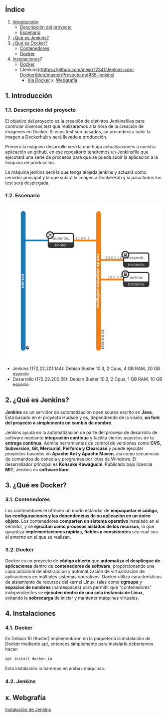 ## Índice

1. [Introducción](https://github.com/alexrr12341/Jenkins-con-Docker/blob/master/Proyecto.md#1-introducción)
   - [Descripción del proyecto](https://github.com/alexrr12341/Jenkins-con-Docker/blob/master/Proyecto.md#11-descripci%C3%B3n-del-proyecto)
   - [Escenario](https://github.com/alexrr12341/Jenkins-con-Docker/blob/master/Proyecto.md#12-escenario)
2. [¿Qué es Jenkins?](https://github.com/alexrr12341/Jenkins-con-Docker/blob/master/Proyecto.md#2-qu%C3%A9-es-jenkins)
3. [¿Qué es Docker?](https://github.com/alexrr12341/Jenkins-con-Docker/blob/master/Proyecto.md#3-qu%C3%A9-es-docker)
   - [Contenedores](https://github.com/alexrr12341/Jenkins-con-Docker/blob/master/Proyecto.md#31-contenedores)
   - [Docker](https://github.com/alexrr12341/Jenkins-con-Docker/blob/master/Proyecto.md#32-docker)
4. [Instalaciones](https://github.com/alexrr12341/Jenkins-con-Docker/blob/master/Proyecto.md#33-instalaciones)7
   - [Docker](https://github.com/alexrr12341/Jenkins-con-Docker/blob/master/Proyecto.md#32-docker)
   - [Jenkins]((https://github.com/alexrr12341/Jenkins-con-Docker/blob/master/Proyecto.md#35-jenkins)
      - [Via Docker](https://github.com/alexrr12341/Jenkins-con-Docker/blob/master/Proyecto.md#32-docker)
x. [Webgrafía]()
## 1. Introducción

### 1.1. Descripción del proyecto

El objetivo del proyecto es la creación de distintos Jenkinsfiles para controlar diversos test que realizaremos a la hora de la creación de imagenes en Docker.
Si esos test son pasados, se procederá a subir la imagen a Dockerhub y será llevado a producción.

Primero la máquina desarrollo será la que haga actualizaciones a nuestra aplicación en github, en ese repositorio tendremos un Jenkinsfile que ejecutará una serie de procesos para que se pueda subir la aplicación a la máquina de producción.

La máquina jenkins será la que tenga alojada jenkins y actuará como servidor principal y la que subirá la imagen a DockerHub y si pasa todos los test será desplegada.

### 1.2. Escenario

![](./escenario.png)

* Jenkins (172.22.201.144): Debian Buster 10.3, 2 Cpus, 4 GB RAM, 20 GB espacio
* Desarrollo (172.22.200.55): Debian Buster 10.3, 2 Cpus, 1 GB RAM, 10 GB espacio

## 2. ¿Qué es Jenkins?
**Jenkins** es un servidor de automatización open source escrito en **Java**. Está basado en el proyecto Hudson y es, dependiendo de la visión, **un fork del proyecto o simplemente un cambio de nombre.**

Jenkins ayuda en la automatización de parte del proceso de desarrollo de software mediante **integración continua** y facilita ciertos aspectos de la **entrega continua**. Admite herramientas de control de versiones como **CVS, Subversion, Git, Mercurial, Perforce y Clearcase** y puede ejecutar proyectos basados en **Apache Ant y Apache Maven**, así como secuencias de comandos de consola y programas por lotes de Windows. El desarrollador principal es **Kohsuke Kawaguchi**. Publicado bajo licencia **MIT**, Jenkins es **software libre**.​ 

## 3. ¿Qué es Docker?

### 3.1. Contenedores
Los contenedores le ofrecen un modo estándar de **empaquetar el código, las configuraciones y las dependencias de su aplicación en un único objeto**. Los contenedores **comparten un sistema operativo** instalado en el servidor, y se **ejecutan como procesos aislados de los recursos**, lo que garantiza **implementaciones rápidas, fiables y consistentes** sea cual sea el entorno en el que se realizan. 


### 3.2. Docker
Docker es un proyecto de **código abierto** que **automatiza el despliegue de aplicaciones** dentro de **contenedores de software**, proporcionando una capa adicional de abstracción y automatización de virtualización de aplicaciones en múltiples sistemas operativos. Docker utiliza características de aislamiento de recursos del kernel Linux, tales como **cgroups** y **espacios de nombres** (namespaces) para permitir que "contenedores" independientes se **ejecuten dentro de una sola instancia de Linux**, evitando la **sobrecarga** de iniciar y mantener máquinas virtuales.

## 4. Instalaciones

### 4.1. Docker
En Debian 10 (Buster) implementaron en la paquetería la instalación de Docker mediante apt, entonces simplemente para instalarlo deberiamos hacer:
```bash
apt install docker.io
```

Esta instalación lo haremos en ambas máquinas.


### 4.2. Jenkins



## x. Webgrafía

[Instalación de Jenkins](https://www.jenkins.io/doc/book/installing/)
